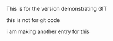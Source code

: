 
This is for the version
demonstrating GIT

this is not for git code 

i am making another entry for this 
